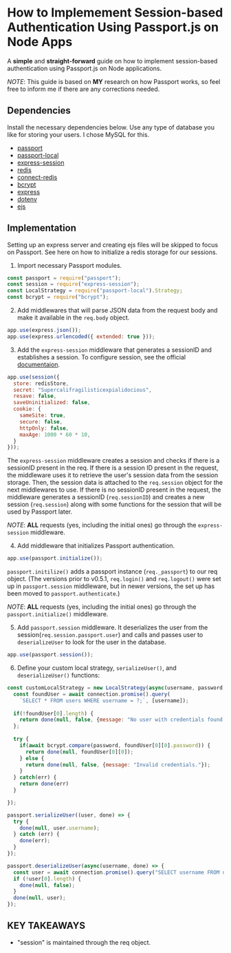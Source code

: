 # How to Implemement Session-based Authentication Using Passport.js on Node Apps

A **simple** and **straight-forward** guide on how to implement session-based authentication using Passport.js on Node applications. 

*NOTE*: This guide is based on **MY** research on how Passport works, so feel free to inform me if there are any corrections needed.


## Dependencies

Install the necessary dependencies below. Use any type of database you like for storing your users. I chose MySQL for this. 

+ [passport](https://www.npmjs.com/package/passport)
+ [passport-local](https://www.npmjs.com/package/passport-local)
+ [express-session](https://www.npmjs.com/package/express-session)
+ [redis](https://www.npmjs.com/package/redis)
+ [connect-redis](https://www.npmjs.com/package/connect-redis)
+ [bcrypt](https://www.npmjs.com/package/bcrypt) 
+ [express](https://www.npmjs.com/package/express)
+ [dotenv](https://www.npmjs.com/package/dotenv)
+ [ejs](https://www.npmjs.com/package/ejs)

## Implementation 

Setting up an express server and creating ejs files will be skipped to focus on Passport. See here on how to initialize a redis storage for our sessions.

1. Import necessary Passport modules.

```js
const passport = require("passport");
const session = require("express-session");
const LocalStrategy = require("passport-local").Strategy;
const bcrypt = require("bcrypt");
```

2. Add middlewares that will parse JSON data from the request body and make it available in the `req.body` object.

```js
app.use(express.json());
app.use(express.urlencoded({ extended: true }));
```

3. Add the `express-session` middleware that generates a sessionID and establishes a session. To configure session, see the official [documentaion](https://www.npmjs.com/package/express-session).
```js
app.use(session({
  store: redisStore,
  secret: "Supercalifragilisticexpialidocious",
  resave: false,
  saveUninitialized: false,
  cookie: {
    sameSite: true,
    secure: false,  
    httpOnly: false, 
    maxAge: 1000 * 60 * 10,
  }
}));
```

The `express-session` middleware creates a session and checks if there is a sessionID present in the req. If there is a session ID present in the request, the middleware uses it to retrieve the user's session data from the session storage. Then, the session data is attached to the `req.session` object for the next middlewares to use. If there is no sessionID present in the request, the middleware generates a sessionID (`req.sessionID`) and creates a new session (`req.session`) along with some functions for the session that will be used by Passport later.

*NOTE*: **ALL** requests (yes, including the initial ones) go through the `express-session` middleware.

4. Add middleware that initializes Passport authentication. 

```js
app.use(passport.initialize());
```

`passport.initilize()` adds a passport instance (`req._passport`) to our req object. (The versions prior to v0.5.1, `req.login()` and `req.logout()` were set up in `passport.session` middleware, but in newer versions, the set up has been moved to `passport.authenticate`.)

*NOTE*: **ALL** requests (yes, including the initial ones) go through the `passport.initialize()` middleware.

5. Add `passport.session` middleware. It deserializes the user from the session(`req.session.passport.user`) and calls and passes user to `deserializeUser` to look for the user in the database. 

```js
app.use(passport.session());
```

6. Define your custom local strategy, `serializeUser()`, and `deserializeUser()` functions:

```js
const customLocalStrategy = new LocalStrategy(async(username, password, done) => {
  const foundUser = await connection.promise().query(
    `SELECT * FROM users WHERE username = ?;`, [username]);
  
  if(!foundUser[0].length) {
    return done(null, false, {message: "No user with credentials found."});
  };
 
  try {
    if(await bcrypt.compare(password, foundUser[0][0].password)) {
      return done(null, foundUser[0][0]);
    } else {
      return done(null, false, {message: "Invalid credentials."});
    }
  } catch(err) {
    return done(err)
  }

});
```

```js
passport.serializeUser((user, done) => {
  try {
    done(null, user.username);
  } catch (err) {
    done(err);
  }
});
```

```js
passport.deserializeUser(async(username, done) => {
  const user = await connection.promise().query("SELECT username FROM users WHERE username = ?", [username]);
  if (!user[0].length) {
    done(null, false);
  }
  done(null, user);
});

```
## KEY TAKEAWAYS
+ "session" is maintained through the req object.